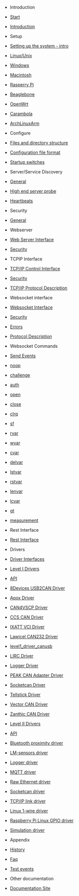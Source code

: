 * Introduction
 * [Start](start.md)
 * [Introduction](introduction.md)

* Setup
* [Setting up the system - intro](setting_up_the_system.md)
 * [Linux/Unix](setting_up_the_system_on_unix.md)
 * [Windows](setting_up_the_system_on_windows.md)
 * [Macintosh](setting_up_the_system_on_macintosh.md)
 * [Rasperry Pi](setting_up_the_system_on_rasperry_pi.md)
 * [Beaglebone](setting_up_the_system_on_beaglebone.md)
 * [OpenWrt](setting_up_the_system_on_openwrt.md)
 * [Carambola](setting_up_the_system_on_8devices_carambola.md)
 * [ArchLinuxArm](setting_up_the_system_on_an_embeded_archlinuxarm_system.md)

* Configure
 * [Files and directory structure](files_and_directory_structure.md)
 * [Configuration file format](configuring_the_vscp_daemon.md)
 * [Startup switches](startup_switches.md)

* Server/Service Discovery
 * [General](server_disovery.md)
 * [High end server probe](server_disovery_probe.md)
 * [Heartbeats](server_disovery_heartbeats.md)	

* Security
 * [General](security_general.md)

* Webserver
 * [Web Server Interface](web_server_interface.md)
 * [Security](web_server_interface_security.md)

* TCPIP Interface
 * [TCP/IP Control Interface](tcp_ip_control_interface.md)
 * [Security](tcp_ip_control_interface_security.md)
 * [TCP/IP Protocol Description](tcp_ip_protocol_description.md)
   

* Websocket interface
 * [Websocket Interface](websocket_interface.md)
 * [Security](websocket_interface_security.md)
 * [Errors](websocket_protocol_description.md#errors)
 * [Protocol Description](websocket_protocol_description.md)
 * Websocket Commands
  * [Send Events](websocket_protocol_description.md#websocket-send-events)
  * [noop](websocket_protocol_description.md#websocket-noop)
  * [challenge](websocket_protocol_description.md#websocket-challenge)
  * [auth](websocket_protocol_description.md#websocket-auth )
  * [open](websocket_protocol_description.md#websocket-open )
  * [close](websocket_protocol_description.md#websocket-close )
  * [clrq](websocket_protocol_description.md#websocket-clrq )
  * [sf](websocket_protocol_description.md#websocket-sf )
  * [rvar](websocket_protocol_description.md#websocket-rvar )
  * [wvar](websocket_protocol_description.md#websocket-wvar )
  * [cvar](websocket_protocol_description.md#websocket-cvar )
  * [delvar](websocket_protocol_description.md#websocket-delvar )
  * [lstvar](websocket_protocol_description.md#websocket-lstvar )
  * [rstvar](websocket_protocol_description.md#websocket-rstvar )
  * [lenvar](websocket_protocol_description.md#websocket-lenvar )
  * [lcvar](websocket_protocol_description.md#websocket-lcvar )
  * [gt](websocket_protocol_description.md#websocket-gt )
  * [measurement](websocket_protocol_description.md#websocket-measurement )

* Rest Interface
 * [Rest Interface](rest_protocol.md)

* Drivers
 *  [Driver Interfaces](driver_interfaces.md)
   * [Level I Drivers](level_i_drivers.md)
   * [API](canal_interface_specification.md)
   * [8Devices USB2CAN Driver](level1_driver_usb2can.md)
   * [Apox Driver](level1_driver_apox.md)
   * [CAN4VSCP Driver](level1_driver_can4vscp.md)
   * [CCS CAN Driver](level1_driver_ccs.md)
   * [IXATT VCI Driver](level1_driver_ixxat.md)
   * [Lawicel CAN232 Driver](level1_driver_can232.md)
   * [level1_driver_canusb](level1_driver_canusb.md)
   * [LIRC Driver](level1_driver_lirc.md)
   * [Logger Driver](level1_driver_logger.md)
   * [PEAK CAN Adapter Driver](level1_driver_peak.md)
   * [Socketcan Driver](level1_driver_socketcan.md)
   * [Tellstick Driver](level1_driver_tellstick.md)
   * [Vector CAN Driver](level1_driver_vector.md)
   * [Zanthic CAN Driver](level1_driver_zanthic.md)

  * [Level II Drivers](level_ii_drivers.md)
   * [API](level_ii_driver_api.md)
   * [Bluetooth proximity driver](level2_driver_bluetooth_proximity.md)
   * [LM-sensors driver](level2_driver_lm_sensors.md)
   * [Logger driver](level2_driver_logger.md)
   * [MQTT driver](level2_driver_mqtt.md)
   * [Raw Ethernet driver](level2_driver_raw_ethernet.md)
   * [Socketcan driver](level2_driver_socketcan.md)
   * [TCP/IP link driver](level2_driver_tcpip_link.md)
   * [Linux 1-wire driver](level2_driver_wire1.md)
   * [Raspberry Pi Linux GPIO driver](level2_driver_rpigpio.md)
   * [Simulation driver](level2_driver_simulation.md)

* Appendix
 * [History](./history.md)
 * [Faq](./faq.md)
 * [Test events](test_events.md)

* Other documentation
 *  [Documentation Site](https://docs.vscp.org)
